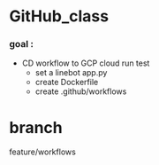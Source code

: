 # GitHub_class
### goal :
- CD workflow to GCP cloud run test
  - set a linebot app.py
  - create Dockerfile
  - create .github/workflows


# branch 
feature/workflows
